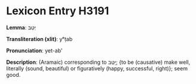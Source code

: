 # Lexicon Entry H3191

**Lemma**: יְטַב

**Transliteration (xlit)**: yᵉṭab

**Pronunciation**: yet-ab'

**Description**:
(Aramaic) corresponding to יָטַב; {to be (causative) make well, literally (sound, beautiful) or figuratively (happy, successful, right)}; seem good.
